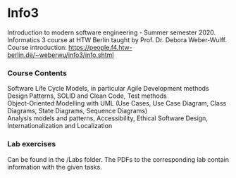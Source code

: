 # Info3
Introduction to modern software engineering - Summer semester 2020. <br>
Informatics 3 course at HTW Berlin taught by Prof. Dr. Debora Weber-Wulff.<br>
Course introduction: https://people.f4.htw-berlin.de/~weberwu/info3/info.shtml

### Course Contents
Software Life Cycle Models, in particular Agile Development methods <br>
Design Patterns, SOLID and Clean Code, Test methods <br>
Object-Oriented Modelling with UML (Use Cases, Use Case Diagram, Class Diagrams, State Diagrams, Sequence Diagrams) <br>
Analysis models and patterns, Accessibility, Ethical Software Design, Internationalization and Localization <br>

### Lab exercises
Can be found in the /Labs folder. The PDFs to the corresponding lab contain information with the given tasks.
